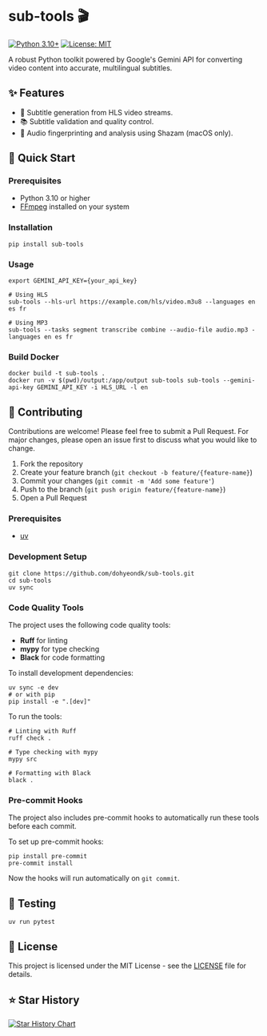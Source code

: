 # sub-tools 🎬

[![Python 3.10+](https://img.shields.io/badge/python-3.10+-blue.svg)](https://www.python.org/downloads/)
[![License: MIT](https://img.shields.io/badge/License-MIT-yellow.svg)](https://opensource.org/licenses/MIT)

A robust Python toolkit powered by Google's Gemini API for converting video content into accurate, multilingual subtitles.

## ✨ Features

- 📝 Subtitle generation from HLS video streams.
- 📚 Subtitle validation and quality control.
- 🎵 Audio fingerprinting and analysis using Shazam (macOS only).

## 🚀 Quick Start

### Prerequisites

- Python 3.10 or higher
- [FFmpeg](https://ffmpeg.org/) installed on your system

### Installation

```shell
pip install sub-tools
```

### Usage

```shell
export GEMINI_API_KEY={your_api_key}

# Using HLS
sub-tools --hls-url https://example.com/hls/video.m3u8 --languages en es fr

# Using MP3
sub-tools --tasks segment transcribe combine --audio-file audio.mp3 -languages en es fr
```

### Build Docker

```shell
docker build -t sub-tools .
docker run -v $(pwd)/output:/app/output sub-tools sub-tools --gemini-api-key GEMINI_API_KEY -i HLS_URL -l en
```

## 🤝 Contributing

Contributions are welcome! Please feel free to submit a Pull Request. For major changes, please open an issue first to discuss what you would like to change.

1. Fork the repository
2. Create your feature branch (`git checkout -b feature/{feature-name}`)
3. Commit your changes (`git commit -m 'Add some feature'`)
4. Push to the branch (`git push origin feature/{feature-name}`)
5. Open a Pull Request

### Prerequisites

- [uv](https://github.com/astral-sh/uv)

### Development Setup

```shell
git clone https://github.com/dohyeondk/sub-tools.git
cd sub-tools
uv sync
```

### Code Quality Tools

The project uses the following code quality tools:

- **Ruff** for linting
- **mypy** for type checking
- **Black** for code formatting

To install development dependencies:

```shell
uv sync -e dev
# or with pip
pip install -e ".[dev]"
```

To run the tools:

```shell
# Linting with Ruff
ruff check .

# Type checking with mypy
mypy src

# Formatting with Black
black .
```

### Pre-commit Hooks

The project also includes pre-commit hooks to automatically run these tools before each commit.

To set up pre-commit hooks:

```shell
pip install pre-commit
pre-commit install
```

Now the hooks will run automatically on `git commit`.

## 🧪 Testing

```shell
uv run pytest
```

## 📝 License

This project is licensed under the MIT License - see the [LICENSE](LICENSE) file for details.


## ⭐ Star History

[![Star History Chart](https://api.star-history.com/svg?repos=dohyeondk/sub-tools&type=Date)](https://star-history.com/#dohyeondk/sub-tools&Date)
